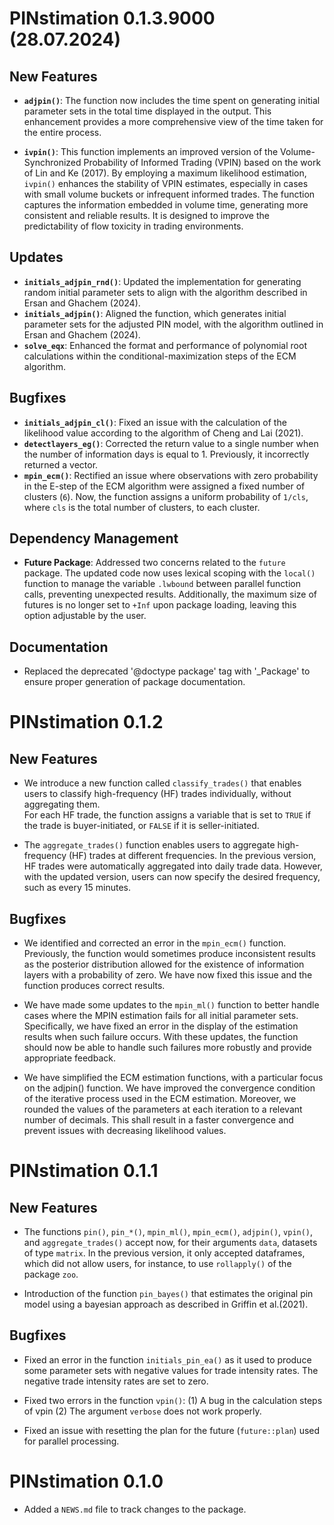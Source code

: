 # PINstimation 0.1.3.9000 (28.07.2024)

## New Features
- **`adjpin()`**: The function now includes the time spent on generating initial
  parameter sets in the total time displayed in the output. This enhancement
  provides a more comprehensive view of the time taken for the entire process.
  
- **`ivpin()`**: This function implements an improved version of the 
Volume-Synchronized Probability of Informed Trading (VPIN) based on the work of 
Lin and Ke (2017). By employing a maximum likelihood estimation, `ivpin()` 
enhances the stability of VPIN estimates, especially in cases with small volume
buckets or infrequent informed trades. The function captures the information 
embedded in volume time, generating more consistent and reliable results. It is
designed to improve the predictability of flow toxicity in trading environments.


## Updates
- **`initials_adjpin_rnd()`**: Updated the implementation for generating random
  initial parameter sets to align with the algorithm described in Ersan and
  Ghachem (2024).
- **`initials_adjpin()`**: Aligned the function, which generates initial parameter
  sets for the adjusted PIN model, with the algorithm outlined in Ersan and
  Ghachem (2024).
- **`solve_eqx`**: Enhanced the format and performance of polynomial root
  calculations within the conditional-maximization steps of the ECM algorithm.

## Bugfixes
- **`initials_adjpin_cl()`**: Fixed an issue with the calculation of the
  likelihood value according to the algorithm of Cheng and Lai (2021).
- **`detectlayers_eg()`**: Corrected the return value to a single number when
  the number of information days is equal to 1. Previously, it incorrectly
  returned a vector.
- **`mpin_ecm()`**: Rectified an issue where observations with zero probability
  in the E-step of the ECM algorithm were assigned a fixed number of clusters
  (`6`). Now, the function assigns a uniform probability of `1/cls`, where `cls`
  is the total number of clusters, to each cluster.

## Dependency Management
- **Future Package**: Addressed two concerns related to the `future` package.
  The updated code now uses lexical scoping with the `local()` function to manage
  the variable `.lwbound` between parallel function calls, preventing unexpected
  results. Additionally, the maximum size of futures is no longer set to `+Inf`
  upon package loading, leaving this option adjustable by the user.

## Documentation
- Replaced the deprecated '@doctype package' tag with '_Package' to ensure
  proper generation of package documentation.

# PINstimation 0.1.2

## New Features

* We introduce a new function called `classify_trades()` that enables users to
classify high-frequency (HF) trades individually, without aggregating them.  
For each HF trade, the function assigns a variable that is set to `TRUE` if the
trade is buyer-initiated, or `FALSE` if it is seller-initiated.

* The `aggregate_trades()` function enables users to aggregate high-frequency
(HF) trades at different frequencies. In the previous version, HF trades were
automatically aggregated into daily trade data. However, with the updated
version, users can now specify the desired frequency, such as every 15 minutes.

## Bugfixes

* We identified and corrected an error in the `mpin_ecm()` function. Previously,
the function would sometimes produce inconsistent results as the posterior
distribution allowed for the existence of information layers with a probability
of zero. We have now fixed this issue and the function produces correct results.

* We have made some updates to the `mpin_ml()` function to better handle cases
where the MPIN estimation fails for all initial parameter sets. Specifically,
we have fixed an error in the display of the estimation results when such failure
occurs. With these updates, the function should now be able to handle such
failures more robustly and provide appropriate feedback.

* We have simplified the ECM estimation functions, with a particular focus on
the adjpin() function. We have improved the convergence condition of the
iterative process used in the ECM estimation. Moreover, we rounded the values
of the parameters at each iteration to a relevant number of decimals. This
shall result in a faster convergence and prevent issues with decreasing
likelihood values.


# PINstimation 0.1.1

## New Features

* The functions `pin()`, `pin_*()`, `mpin_ml()`, `mpin_ecm()`, `adjpin()`,
`vpin()`, and `aggregate_trades()` accept now, for their arguments `data`,
datasets of type `matrix`. In the previous version, it only accepted
dataframes, which did not allow users, for instance, to use `rollapply()` of
the package `zoo`.

* Introduction of the function `pin_bayes()` that estimates the original pin
model using a bayesian approach as described in Griffin et al.(2021).

## Bugfixes

* Fixed an error in the function `initials_pin_ea()` as it used to produce
some parameter sets with negative values for trade intensity rates. The negative
trade intensity rates are set to zero.

* Fixed two errors in the function `vpin()`: (1) A bug in the calculation steps
of vpin (2) The argument `verbose` does not work properly.

* Fixed an issue with resetting the plan for the future (`future::plan`)
used for parallel processing.

# PINstimation 0.1.0

* Added a `NEWS.md` file to track changes to the package.
